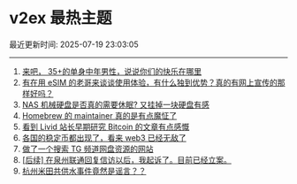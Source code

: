 # v2ex 最热主题

最近更新时间: 2025-07-19 23:03:05

--- 
1. [来吧， 35+的单身中年男性，说说你们的快乐在哪里](https://www.v2ex.com/t/1146254) 
2. [有在用 eSIM 的老哥来谈谈使用体验，有什么独到优势？真的有网上宣传的那样好吗？](https://www.v2ex.com/t/1146237) 
3. [NAS 机械硬盘是否真的需要休眠? 又挂掉一块硬盘有感](https://www.v2ex.com/t/1146243) 
4. [Homebrew 的 maintainer 真的是有点魔怔了](https://www.v2ex.com/t/1146247) 
5. [看到 Livid 站长早期研究 Bitcoin 的文章有点感慨](https://www.v2ex.com/t/1146246) 
6. [各国的稳定币都出现了，看来 web3 已经无敌了](https://www.v2ex.com/t/1146268) 
7. [做了一个搜索 TG 频道网盘资源的网站](https://www.v2ex.com/t/1146272) 
8. [[后续] 在泉州联通回复信访以后，我起诉了。目前已经立案。](https://www.v2ex.com/t/1146277) 
9. [杭州米田共供水事件竟然是谣言？？](https://www.v2ex.com/t/1146336) 
